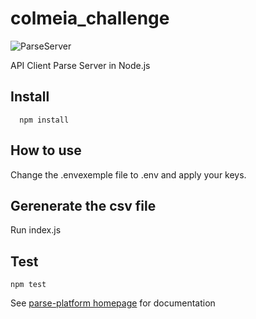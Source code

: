 # colmeia_challenge

![ParseServer](https://raw.githubusercontent.com/parse-community/parse-server/master/.github/parse-server-logo.png)


API Client Parse Server in Node.js


## Install

```
  npm install
```

## How to use

Change the .envexemple file  to .env and apply your keys.

## Gerenerate the csv file

Run index.js 

## Test

```
npm test
```



See [parse-platform homepage](https://parseplatform.org/) for documentation
